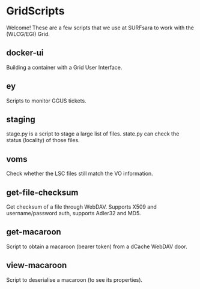 # GridScripts

Welcome! These are a few scripts that we use at SURFsara to work with the (WLCG/EGI) Grid.

## docker-ui

Building a container with a Grid User Interface.

## ey

Scripts to monitor GGUS tickets. 

## staging

stage.py is a script to stage a large list of files.
state.py can check the status (locality) of those files.

## voms

Check whether the LSC files still match the VO information.

## get-file-checksum

Get checksum of a file through WebDAV. Supports X509 and username/password auth, supports Adler32 and MD5.

## get-macaroon

Script to obtain a macaroon (bearer token) from a dCache WebDAV door.

## view-macaroon

Script to deserialise a macaroon (to see its properties).
